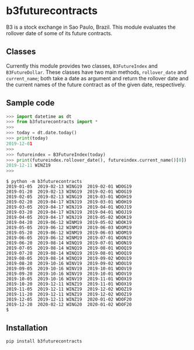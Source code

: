 # b3futurecontracts

B3 is a stock exchange in Sao Paulo, Brazil. This module evaluates the rollover date of some of its future contracts.

## Classes

Currently this module provides two classes, `B3FutureIndex` and `B3FutureDollar`. These classes have two main methods, `rollover_date` and `current_name`; both take a date as argument and return the rollover date and the current names of the future contract as of the given date, respectively.

## Sample code

```python
>>> import datetime as dt
>>> from b3futurecontracts import *
>>>
>>> today = dt.date.today()
>>> print(today)
2019-12-01
>>>
>>> futureindex = B3FutureIndex(today)
>>> print(futureindex.rollover_date(), futureindex.current_name()[0])
2019-12-11 WINZ19
>>>
```

```shell
$ python -m b3futurecontracts
2019-01-05  2019-02-13 WING19  2019-02-01 WDOG19
2019-01-20  2019-02-13 WING19  2019-02-01 WDOG19
2019-02-05  2019-02-13 WING19  2019-03-01 WDOH19
2019-02-20  2019-04-17 WINJ19  2019-03-01 WDOH19
2019-03-05  2019-04-17 WINJ19  2019-04-01 WDOJ19
2019-03-20  2019-04-17 WINJ19  2019-04-01 WDOJ19
2019-04-05  2019-04-17 WINJ19  2019-05-02 WDOK19
2019-04-20  2019-06-12 WINM19  2019-05-02 WDOK19
2019-05-05  2019-06-12 WINM19  2019-06-03 WDOM19
2019-05-20  2019-06-12 WINM19  2019-06-03 WDOM19
2019-06-05  2019-06-12 WINM19  2019-07-01 WDON19
2019-06-20  2019-08-14 WINQ19  2019-07-01 WDON19
2019-07-05  2019-08-14 WINQ19  2019-08-01 WDOQ19
2019-07-20  2019-08-14 WINQ19  2019-08-01 WDOQ19
2019-08-05  2019-08-14 WINQ19  2019-09-02 WDOU19
2019-08-20  2019-10-16 WINV19  2019-09-02 WDOU19
2019-09-05  2019-10-16 WINV19  2019-10-01 WDOV19
2019-09-20  2019-10-16 WINV19  2019-10-01 WDOV19
2019-10-05  2019-10-16 WINV19  2019-11-01 WDOX19
2019-10-20  2019-12-11 WINZ19  2019-11-01 WDOX19
2019-11-05  2019-12-11 WINZ19  2019-12-02 WDOZ19
2019-11-20  2019-12-11 WINZ19  2019-12-02 WDOZ19
2019-12-05  2019-12-11 WINZ19  2020-01-02 WDOF20
2019-12-20  2020-02-12 WING20  2020-01-02 WDOF20
$
```

## Installation
```shell
pip install b3futurecontracts
```
